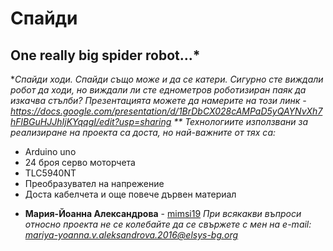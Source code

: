 # Спайди
## One really big spider robot...*
**Спайди ходи. Спайди също може и да се катери. Сигурно сте виждали робот да ходи, но виждали ли сте еднометров роботизиран паяк да изкачва стълби?*
**Презентацията можете да намерите на този линк - https://docs.google.com/presentation/d/1BrDbCX028cAMPaD5yQAYNvXh7hFlBGuHJJhIjKYqqgI/edit?usp=sharing*
** Технологиите използвани за реализиране на проекта са доста, но най-важните от тях са:*
 - Arduino uno
 - 24 броя серво моторчета
 - TLC5940NT
 - Преобразувател на напрежение
 - Доста кабелчета и още повече дървен материал
* **Мария-Йоанна Александрова** - [mimsi19](https://github.com/mimsi19)
*При всякакви въпроси относно проекта не се колебайте да се свържете с мен на e-mail: mariya-yoanna.v.aleksandrova.2016@elsys-bg.org*
